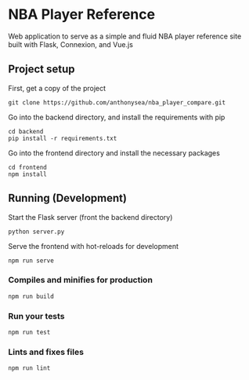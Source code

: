 # NBA Player Reference

Web application to serve as a simple and fluid NBA player reference site built with Flask, Connexion, and Vue.js 

## Project setup

First, get a copy of the project
```
git clone https://github.com/anthonysea/nba_player_compare.git
```

Go into the backend directory, and install the requirements with pip
```
cd backend
pip install -r requirements.txt
```

Go into the frontend directory and install the necessary packages
```
cd frontend
npm install
```

## Running (Development)

Start the Flask server (front the backend directory)
```
python server.py
```

Serve the frontend with hot-reloads for development
```
npm run serve
```

### Compiles and minifies for production
```
npm run build
```

### Run your tests
```
npm run test
```

### Lints and fixes files
```
npm run lint
```
